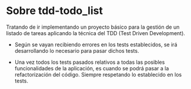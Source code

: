 # Sobre tdd-todo_list

Tratando de ir implementando un proyecto básico para la gestión de un listado de tareas aplicando la técnica del TDD (Test Driven Development).

- Según se vayan recibiendo errores en los tests establecidos, se irá desarrollando lo necesario para pasar dichos tests.

- Una vez todos los tests pasados relativos a todas las posibles funcionalidades de la aplicación, es cuando se podrá pasar a la refactorización del código. Siempre respetando lo establecido en los tests.
